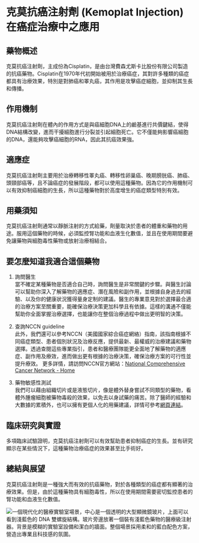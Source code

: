 # 克莫抗癌注射劑 (Kemoplat Injection)在癌症治療中之應用

## 藥物概述

克莫抗癌注射劑，主成份為Cisplatin，是由台灣費森尤斯卡比股份有限公司製造的抗癌藥物。Cisplatin在1970年代初開始被用於治療癌症，其對許多種類的癌症都具有治療效果，特別是對肺癌和睪丸癌，其作用是攻擊癌症細胞，並抑制其生長和傳播。

## 作用機制

克莫抗癌注射劑在體內的作用方式是與癌細胞DNA上的鹼基進行共價鍵結，使得DNA結構改變，進而干擾細胞進行分裂並引起細胞死亡。它不僅能夠影響癌細胞的DNA，還能夠攻擊癌細胞的RNA，因此其抗癌效果強。

## 適應症

克莫抗癌注射劑主要用於治療轉移性睪丸癌、轉移性卵巢癌、晚期膀胱癌、肺癌、頭頸部癌等，且不論癌症的發展階段，都可以使用這種藥物。因為它的作用機制可以有效抑制癌細胞的生長，所以這種藥物對於高度增生的癌症類型特別有效。

## 用藥須知

克莫抗癌注射劑通常以靜脈注射的方式給藥，劑量取決於患者的體重和藥物的用途。服用這個藥物的時候，必須監控腎功能和血液生化數值，並且在使用期間要避免讓藥物與細胞毒性藥物或放射治療相結合。

## 要怎麼知道我適合這個藥物

1. 詢問醫生  
當不確定某種藥物是否適合自己時，詢問醫生是非常關鍵的步驟。與醫生討論可以幫助你深入了解藥物的適應症、潛在風險和副作用，並根據自身過去的經驗、以及你的健康狀況獲得量身定制的建議。醫生的專業意見對於選擇最合適的治療方案至關重要，能確保治療決策更加科學且有依據。這樣的溝通不僅能幫助你全面掌握治療選擇，也能讓你在整個治療過程中做出更明智的決策。 

2. 查詢NCCN guideline  
此外，我們還可以參考NCCN（美國國家綜合癌症網絡）指南，該指南根據不同癌症類型、患者個別狀況及治療反應，提供最新、最權威的治療建議和藥物選擇。透過查閱這些專業指引，患者和醫療團隊能更全面地了解藥物的適應症、副作用及療效，進而做出更有根據的治療決策，確保治療方案的可行性並提升療效。  更多詳情，請訪問NCCN官方網站：[National Comprehensive Cancer Network - Home](https://www.nccn.org/)

3. 藥物敏感性測試  
我們可以藉由組織切片或是液態切片，像是體外替身嘗試不同類型的藥物，看體外腫瘤細胞被藥物毒殺的效果，以免去以身試藥的痛苦。除了醫師的經驗和大數據的累積外，也可以擁有更個人化的用藥建議，詳情可參考[網頁連結](https://info.cancerfree.io/)。

## 臨床研究與實證

多項臨床試驗證明，克莫抗癌注射劑可以有效幫助患者抑制癌症的生長。並有研究顯示在某些情況下，這種藥物治療癌症的效果甚至比手術好。

## 總結與展望

克莫抗癌注射劑是一種強大而有效的抗癌藥物，對於各種類型的癌症都有顯著的治療效果。但是，由於這種藥物具有細胞毒性，所以在使用期間需要密切監控患者的腎功能和血液生化數值。

![一個現代化的醫療實驗室場景，中心是一個透明的大型顯微鏡玻片，上面可以看到淺藍色的 DNA 雙螺旋結構。玻片旁邊放著一個裝有淺藍色藥物的醫療級注射器。背景是模糊的實驗室設備和潔白的牆面。整個場景採用柔和的藍白配色方案，營造出專業且科技感的氛圍。](https://i.imgur.com/oRogBlZ.jpeg)